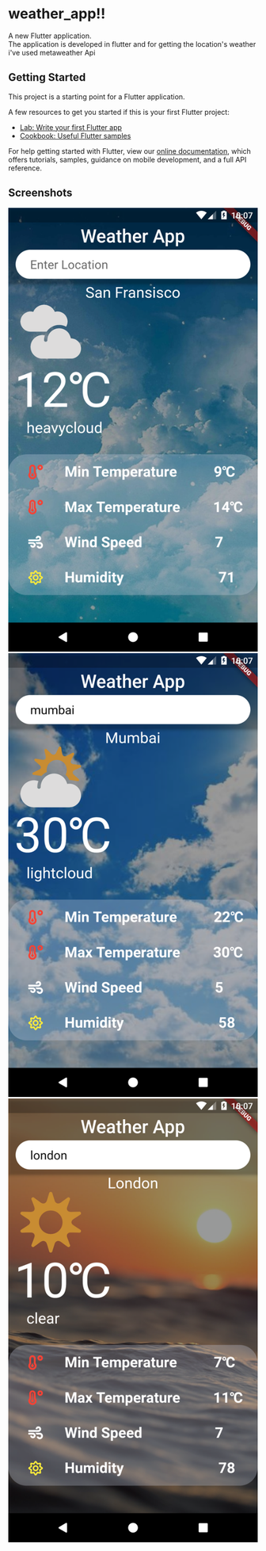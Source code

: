 # weather_app!!

A new Flutter application.<br />
The application is developed in flutter and for getting the location's weather i've used metaweather Api

## Getting Started

This project is a starting point for a Flutter application.

A few resources to get you started if this is your first Flutter project:

- [Lab: Write your first Flutter app](https://flutter.dev/docs/get-started/codelab)
- [Cookbook: Useful Flutter samples](https://flutter.dev/docs/cookbook)

For help getting started with Flutter, view our
[online documentation](https://flutter.dev/docs), which offers tutorials,
samples, guidance on mobile development, and a full API reference.

## Screenshots
<img src="Screenshot_1608179841.png">
<img src="Screenshot_1608179865.png">
<img src="Screenshot_1608179875.png">
